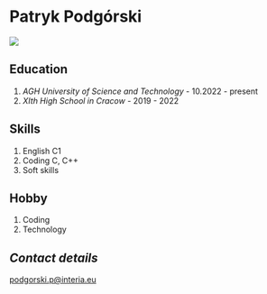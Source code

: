 # Patryk Podgórski #

![](http://www.clker.com/cliparts/l/4/M/i/d/X/turquoise-anonymous-man-hi.png)

## Education 
1. *AGH University of Science and Technology* - 10.2022 - present
2. *XIth High School in Cracow* - 2019 - 2022 

## Skills
1. English C1
2. Coding C, C++
3. Soft skills

## Hobby
1. Coding
2. Technology 

## *Contact details*
podgorski.p@interia.eu
